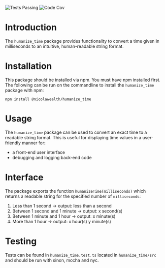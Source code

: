 ![Tests Passing](https://github.com/NicolaWealth/humanize_time/actions/workflows/auto_test_main_badge.yml/badge.svg)
![Code Cov](https://img.shields.io/badge/dynamic/json?url=https%3A%2F%2Fgithub.com%2Fnicolawealth%2Fhumanize_time%2Fraw%2Fmain%2Fcodecov/badge.json&query=%24.message&label=Code%20Coverage&color=%24.color)

# Introduction
The `humanize_time` package provides functionality to convert a time given in milliseconds to an intuitive, human-readable string format.

# Installation
This package should be installed via npm. You must have npm installed first. The following can be run on the commandline to install the `humanize_time` package with npm:

`npm install @nicolawealth/humanize_time`

# Usage
The `humanize_time` package can be used to convert an exact time to a readable string format. This is useful for displaying time values in a user-friendly manner for: 
* a front-end user interface
* debugging and logging back-end code

# Interface
The package exports the function `humanizeTime(milliseconds)` which returns a readable string for the specified number of `milliseconds`:
1. Less than 1 second -> output: less than a second
2. Between 1 second and 1 minute -> output: x second(s)
3. Between 1 minute and 1 hour -> output: x minute(s)
4. More than 1 hour -> output: x hour(s) y minute(s)

# Testing
Tests can be found in `humanize_time.test.ts` located in `humanize_time/src` and should be run with sinon, mocha and nyc.
